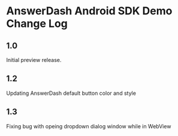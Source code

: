 # AnswerDash Android SDK Demo Change Log

## 1.0
Initial preview release.

## 1.2
Updating AnswerDash default button color and style 

## 1.3
Fixing bug with opeing dropdown dialog window while in WebView 